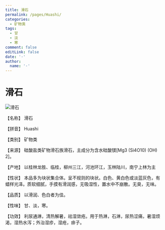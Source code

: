 ```yaml
---
title: 滑石
permalink: /pages/Huashi/
categories: 
  - 矿物类
tags: 
  - 甘
  - 淡
  - 寒
comment: false
editLink: false
date: '·'
author: 
  name: '·'
---
```

# 滑石

![滑石](https://sys01.lib.hkbu.edu.hk/cmed/mmid/images/B00401.jpg)

<!-- more -->
【名称】	滑石	

【拼音】	Huashi

【类别】	矿物类

【来源】	硅酸盐类矿物滑石族滑石，主成分为含水硅酸镁[Mg3 (Si4O10) (OH) 2]。

【产地】	以桂林龙胜、临桂，柳州三江，河池环江，玉林陆川，南宁上林为主

【性状】	本品多为块状集合体。呈不规则的块状。白色、黄白色或淡蓝灰色，有蜡样光泽。质软细腻，手摸有滑润感，无吸湿性，置水中不崩散。无臭，无味。

【品质】	以滑润、色白者为佳。

【性味】	甘、淡，寒。

【功效】	利尿通淋，清热解暑，祛湿敛疮。用于热淋，石淋，尿热涩痛，暑湿烦渴，湿热水泻；外治湿疹，湿疮，痱子。
